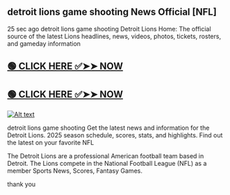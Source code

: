 ## detroit lions game shooting News Official [NFL]

25 sec ago detroit lions game shooting Detroit Lions Home: The official source of the latest Lions headlines, news, videos, photos, tickets, rosters, and gameday information

## [🟢 CLICK HERE ✅➤➤ NOW](http://download.freeplayer.one?title=detroit_lions_game_shooting&ref=NFL)
## [🟢 CLICK HERE ✅➤➤ NOW](http://download.freeplayer.one?title=detroit_lions_game_shooting&ref=NFL)

[![Alt text](https://blogger.googleusercontent.com/img/b/R29vZ2xl/AVvXsEgT0eQIIFSshg0lfzI2bQ6RxqDlBwhuzQ5378wPGR7Cxs4zW9hfCwoXgU4PUHXjWCbWGd6g4vz4wYWtSDdwDM1ZAygDZa626m5EYqwpuUGcHKfSzSPqZLrxUBBkuAL0_iBvJEhqQA5T2Q5q/s640/playernew+%25281%2529.gif)](http://download.freeplayer.one?title=detroit_lions_game_shooting&ref=NFL)

detroit lions game shooting Get the latest news and information for the Detroit Lions. 2025 season schedule, scores, stats, and highlights. Find out the latest on your favorite NFL

The Detroit Lions are a professional American football team based in Detroit. The Lions compete in the National Football League (NFL) as a member
Sports News, Scores, Fantasy Games.



thank you